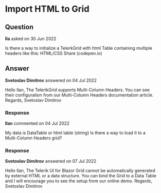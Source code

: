 # Import HTML to Grid

## Question

**Ila** asked on 30 Jun 2022

Is there a way to initialize a TelerkGrid with html Table containing multiple headers like this: HTML/CSS Share (codepen.io)

## Answer

**Svetoslav Dimitrov** answered on 04 Jul 2022

Hello Ilan, The TelerikGrid supports Multi-Column Headers. You can see their configuration from our Multi-Column Headers documentation article. Regards, Svetoslav Dimitrov

### Response

**Ilan** commented on 04 Jul 2022

My data is DataTable or html table (string) Is there a way to load it to a Multi-Column Headers grid?

### Response

**Svetoslav Dimitrov** answered on 07 Jul 2022

Hello Ilan, The Telerik UI for Blazor Grid cannot be automatically generated by external HTML or a data structure. You can bind the Grid to a Data Table and I will encourage you to see the setup from our online demo. Regards, Svetoslav Dimitrov

